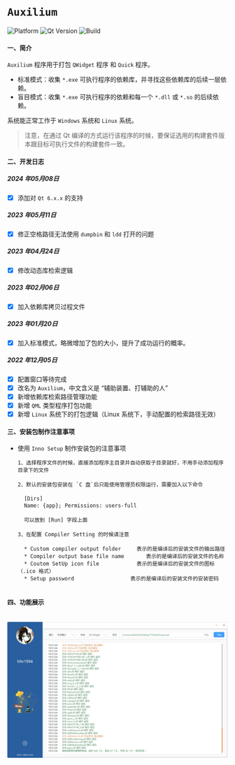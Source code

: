 # `Auxilium`

![Platform](https://img.shields.io/badge/paltform-win10--64-brightgreen)
![Qt Version](https://img.shields.io/badge/_Qt_5.15.2-yellowgreen)
![Build](https://img.shields.io/badge/build-MSVC_2019_x64-blue)

#### 一、简介

`Auxilium` 程序用于打包 `QWidget` 程序 和 `Quick` 程序。

* 标准模式：收集 `*.exe` 可执行程序的依赖库，并寻找这些依赖库的后续一层依赖。
* 盲目模式：收集 `*.exe` 可执行程序的依赖和每一个 `*.dll` 或 `*.so` 的后续依赖。

系统能正常工作于 `Windows` 系统和 `Linux` 系统。

> 注意，在通过 Qt 编译的方式运行该程序的时候，要保证选用的构建套件版本跟目标可执行文件的构建套件一致。

#### 二、开发日志

##### 2024 年05月08日

- [x] 添加对 `Qt 6.x.x` 的支持

##### 2023 年05月11日

- [x] 修正空格路径无法使用 `dumpbin` 和 `ldd` 打开的问题

##### 2023 年04月24日

- [x] 修改动态库检索逻辑

##### 2023 年02月06日

- [x] 加入依赖库拷贝过程文件

##### 2023 年01月20日

- [x] 加入标准模式，略微增加了包的大小，提升了成功运行的概率。

##### 2022 年12月05日

- [x] 配置窗口等待完成
- [x] 改名为 `Auxilium`，中文含义是 “辅助装置、打辅助的人”
- [x] 新增依赖库检索路径管理功能
- [x] 新增 `QML` 类型程序打包功能
- [x] 新增 `Linux` 系统下的打包逻辑（Linux 系统下，手动配置的检索路径无效）

#### 三、安装包制作注意事项

* 使用 `Inno Setup` 制作安装包的注意事项

  ```
  1、选择程序文件的时候，直接添加程序主目录并自动获取子目录就好，不用手动添加程序目录下的文件
  
  2、默认的安装包安装在 `C 盘`后只能使用管理员权限运行，需要加入以下命令
  
  	[Dirs]
  	Name: {app}; Permissions: users-full
  	
  	可以放到 [Run] 字段上面
  	
  3、在配置 Compiler Setting 的时候请注意
  
  	* Custom compiler output folder  	表示的是编译后的安装文件的输出路径
  	* Compiler output base file name       表示的是编译后的安装文件的名称
  	* Coutom SetUp icon file 		    表示的是编译后的安装文件的图标 （.ico 格式）
  	* Setup password 			      表示的是编译后的安装文件的安装密码
  	
  ```
  

#### 四、功能展示

​	![](Resource/image/help/p1.png)
